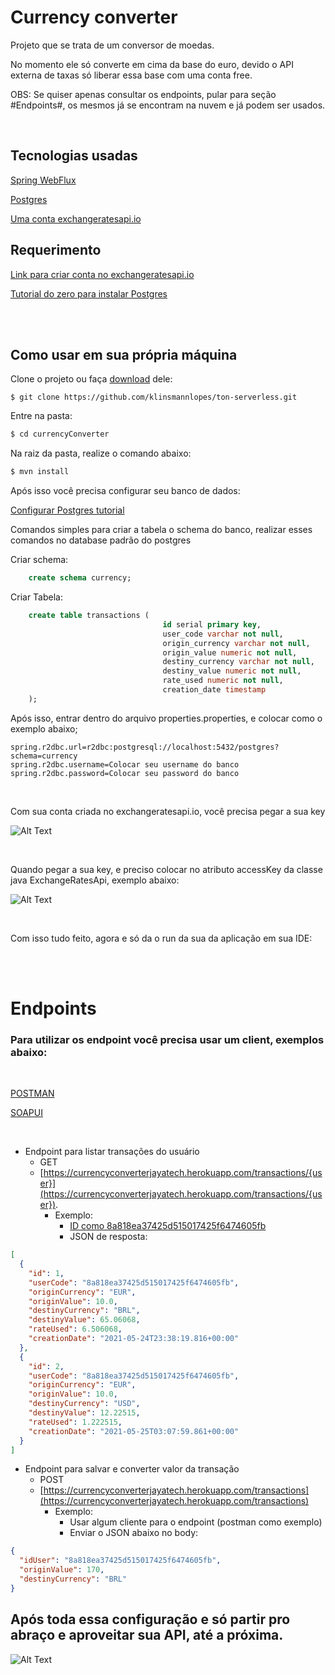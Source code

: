 # Currency converter
Projeto que se trata de um conversor de moedas.

No momento ele só converte em cima da base do euro, devido o API externa de taxas só liberar essa base com uma conta free.

OBS: Se quiser apenas consultar os endpoints, pular para seção #Endpoints#, os mesmos já se encontram na nuvem e já podem ser usados.

<br />

## Tecnologias usadas

[Spring WebFlux](https://docs.spring.io/spring-framework/docs/current/reference/html/web-reactive.html)

[Postgres](https://www.postgresql.org/download/)

[Uma conta exchangeratesapi.io](https://exchangeratesapi.io/)

## Requerimento

[Link para criar conta no exchangeratesapi.io](https://exchangeratesapi.io/)

[Tutorial do zero para instalar Postgres](https://www.postgresql.org/download/)

<br /><br />

## Como usar em sua própria máquina

Clone o projeto ou faça [download](https://github.com/klinsmannlopes/currencyConverter.git) dele:

```git
$ git clone https://github.com/klinsmannlopes/ton-serverless.git
```

Entre na pasta:

```sh
$ cd currencyConverter
```

Na raiz da pasta, realize o comando abaixo:

```sh
$ mvn install
```

Após isso você precisa configurar seu banco de dados:

[Configurar Postgres tutorial](https://www.devmedia.com.br/postgresql-tutorial/33025)

Comandos simples para criar a tabela o schema do banco, realizar esses comandos no database padrão do postgres

Criar schema:

```sql
    create schema currency;
```

Criar Tabela:

```sql
    create table transactions (
                                  id serial primary key,
                                  user_code varchar not null,
                                  origin_currency varchar not null,
                                  origin_value numeric not null,
                                  destiny_currency varchar not null,
                                  destiny_value numeric not null,
                                  rate_used numeric not null,
                                  creation_date timestamp
    );
```

Após isso, entrar  dentro do arquivo properties.properties, e colocar como o exemplo abaixo;

```
spring.r2dbc.url=r2dbc:postgresql://localhost:5432/postgres?schema=currency
spring.r2dbc.username=Colocar seu username do banco
spring.r2dbc.password=Colocar seu password do banco
```
<br />

Com sua conta criada no exchangeratesapi.io, você precisa pegar a sua key

![Alt Text](https://media.giphy.com/media/ebko7iT5sdHN9Dwgy0/giphy.gif)

<br />

Quando pegar a sua key, e preciso colocar no atributo accessKey da classe java ExchangeRatesApi, exemplo abaixo:

![Alt Text](https://media.giphy.com/media/uZvgXci5Jrc7Fk3lBc/giphy.gif)

<br />


Com isso tudo feito, agora e só da o run da sua da aplicação em sua IDE:

<br /><br />

# Endpoints

### Para utilizar os endpoint você precisa usar um client, exemplos abaixo:

<br />

[POSTMAN](https://www.postman.com)

[SOAPUI](https://www.soapui.org)

<br />

- Endpoint para listar transações do usuário
    - GET
    - [https://currencyconverterjayatech.herokuapp.com/transactions/{user}](https://currencyconverterjayatech.herokuapp.com/transactions/{user}).
        - Exemplo:
            - [ID como 8a818ea37425d515017425f6474605fb](https://currencyconverterjayatech.herokuapp.com/transactions/8a818ea37425d515017425f6474605fb)
            - JSON de resposta:

```json
[
  {
    "id": 1,
    "userCode": "8a818ea37425d515017425f6474605fb",
    "originCurrency": "EUR",
    "originValue": 10.0,
    "destinyCurrency": "BRL",
    "destinyValue": 65.06068,
    "rateUsed": 6.506068,
    "creationDate": "2021-05-24T23:38:19.816+00:00"
  },
  {
    "id": 2,
    "userCode": "8a818ea37425d515017425f6474605fb",
    "originCurrency": "EUR",
    "originValue": 10.0,
    "destinyCurrency": "USD",
    "destinyValue": 12.22515,
    "rateUsed": 1.222515,
    "creationDate": "2021-05-25T03:07:59.861+00:00"
  }
]
```

- Endpoint para salvar e converter valor da transação
    - POST
    - [https://currencyconverterjayatech.herokuapp.com/transactions](https://currencyconverterjayatech.herokuapp.com/transactions)
        - Exemplo:
            - Usar algum cliente para o endpoint (postman como exemplo)
            - Enviar o JSON abaixo no body:

```json
{
  "idUser": "8a818ea37425d515017425f6474605fb",
  "originValue": 170,
  "destinyCurrency": "BRL"
}
```

## Após toda essa configuração e só partir pro abraço e aproveitar sua API, até a próxima.


![Alt Text](https://media.giphy.com/media/eEXxfHQJ0dWOrctI55/giphy.gif)